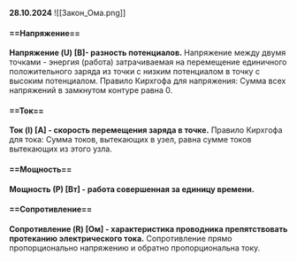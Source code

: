 **28.10.2024**
![[Закон_Ома.png]]
#### ==Напряжение==
**Напряжение (U) [В]- разность потенциалов.**
Напряжение между двумя точками - энергия (работа) затрачиваемая на перемещение единичного положительного заряда из точки с низким потенциалом в точку с высоким потенциалом.
Правило Кирхгофа для напряжения: Сумма всех напряжений в замкнутом контуре равна 0.
#### ==Ток==
**Ток (I) [А] - скорость перемещения заряда в точке.** 
Правило Кирхгофа для тока: Сумма токов, вытекающих в узел, равна сумме токов вытекающих из этого узла. 
#### ==Мощность==
**Мощность (Р) [Вт] - работа совершенная за единицу времени.**
#### ==Сопротивление==
**Сопротивление (R) [Ом] - характеристика проводника препятствовать протеканию электрического тока.**
Сопротивление прямо пропорционально напряжению и обратно пропорциональна току.
